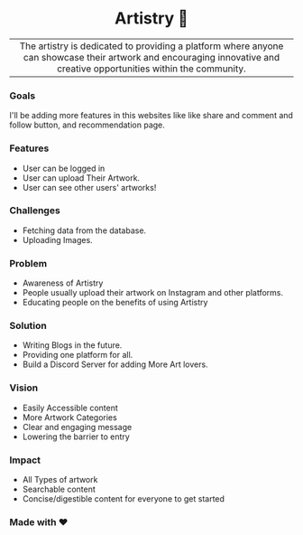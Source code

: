 <h1 align="center">
   Artistry 🎨
</h1>


<table border="0">
  <tr>
    <td align="center">
     The artistry is dedicated to providing a platform where anyone can showcase their artwork and encouraging innovative and creative opportunities within the community.
    </td>
  </tr>
</table>

### Goals

I'll be adding more features in this websites like like share and comment and follow button, and recommendation page.

### Features

- User can be logged in 
- User can upload Their Artwork.
- User can see other users' artworks!

### Challenges

- Fetching data from the database.
- Uploading Images.

### Problem

- Awareness of Artistry
- People usually upload their artwork on Instagram and other platforms.
- Educating people on the benefits of using Artistry

### Solution

- Writing Blogs in the future.
- Providing one platform for all.
- Build a Discord Server for adding More Art lovers.

### Vision

- Easily Accessible content
- More Artwork Categories 
- Clear and engaging message
- Lowering the barrier to entry

### Impact

- All Types of artwork 
- Searchable content
- Concise/digestible content for everyone to get started


### Made with :heart:
